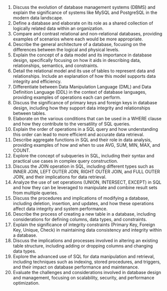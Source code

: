 
1. Discuss the evolution of database management systems (DBMS) and explain the significance of systems like MySQL and PostgreSQL in the modern data landscape.
2. Define a database and elaborate on its role as a shared collection of logically related data within an organization.
3. Compare and contrast relational and non-relational databases, providing examples of scenarios where each would be more appropriate.
4. Describe the general architecture of a database, focusing on the differences between the logical and physical levels.
5. Explain the concept of a data model and its importance in database design, specifically focusing on how it aids in describing data, relationships, semantics, and constraints.
6. Detail the relational model and its use of tables to represent data and relationships. Include an explanation of how this model supports data integrity and efficiency.
7. Differentiate between Data Manipulation Language (DML) and Data Definition Language (DDL) in the context of database languages, providing examples of operations each can perform.
8. Discuss the significance of primary keys and foreign keys in database design, including how they support data integrity and relationships between tables.
9. Elaborate on the various conditions that can be used in a WHERE clause and how they contribute to the versatility of SQL queries.
10. Explain the order of operations in a SQL query and how understanding this order can lead to more efficient and accurate data retrieval.
11. Describe aggregate functions in SQL and their role in data analysis, providing examples of how and when to use AVG, SUM, MIN, MAX, and COUNT.
12. Explore the concept of subqueries in SQL, including their syntax and practical use cases in complex query construction.
13. Discuss the JOIN operation in SQL, including different types such as INNER JOIN, LEFT OUTER JOIN, RIGHT OUTER JOIN, and FULL OUTER JOIN, and their implications for data retrieval.
14. Analyze the use of set operations (UNION, INTERSECT, EXCEPT) in SQL and how they can be leveraged to manipulate and combine result sets from multiple queries.
15. Discuss the procedures and implications of modifying a database, including deletion, insertion, and updates, and how these operations affect data integrity and system performance.
16. Describe the process of creating a new table in a database, including considerations for defining columns, data types, and constraints.
17. Explain the significance of integrity constraints (Primary Key, Foreign Key, Unique, Check) in maintaining data consistency and integrity within a database.
18. Discuss the implications and processes involved in altering an existing table structure, including adding or dropping columns and changing data types.
19. Explore the advanced use of SQL for data manipulation and retrieval, including techniques such as indexing, stored procedures, and triggers, and their impact on database performance and maintenance.
20. Evaluate the challenges and considerations involved in database design and management, focusing on scalability, security, and performance optimization.
